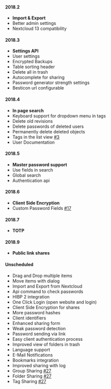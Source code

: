 #### 2018.2
 - **Import & Export**
 - Better admin settings
 - Nextcloud 13 compatibility

#### 2018.3
 - **Settings API**
 - User settings
 - Encrypted Backups
 - Table sorting header
 - Delete all in trash
 - Autocomplete for sharing
 - Password generator strength settings
 - Besticon url configurable

#### 2018.4
 - **In page search**
 - Keyboard support for dropdown menu in tags
 - Delete old revisions
 - Delete passwords of deleted users
 - Permanently delete deleted objects
 - Tags in the list view [#3](https://github.com/marius-wieschollek/passwords/issues/3)
 - User Documentation

#### 2018.5
 - **Master password support**
 - Use fields in search
 - Global search
 - Authentication api

#### 2018.6
 - **Client Side Encryption**
 - Custom Password Fields [#17](https://github.com/marius-wieschollek/passwords/issues/17)

#### 2018.7
 - **TOTP**

#### 2018.9
 - **Public link shares**

#### Unscheduled
 - Drag and Drop multiple items
 - Move items with dialog
 - Import and Export from Nextcloud
 - Api command to check passwords
 - HIBP 2 integration
 - One Click Login (open website and login)
 - Client Side Encryption for shares
 - More password hashes
 - Client identifiers
 - Enhanced sharing form
 - Weak password detection
 - Password sending via link
 - Easy client authentication process
 - Improved view of folders in trash
 - Language support
 - E-Mail Notifications
 - Bookmarks integration
 - Improved sharing with log
 - Group Sharing [#27](https://github.com/marius-wieschollek/passwords/issues/27)
 - Folder Sharing [#27](https://github.com/marius-wieschollek/passwords/issues/27)
 - Tag Sharing [#27](https://github.com/marius-wieschollek/passwords/issues/27)